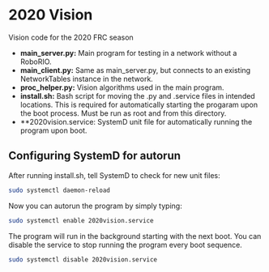 # 2020 Vision
Vision code for the 2020 FRC season

  - **main_server.py:** Main program for testing in a network without a RoboRIO.
  - **main_client.py:** Same as main_server.py, but connects to an existing NetworkTables instance in the network.
  - **proc_helper.py:** Vision algorithms used in the main program.
  - **install.sh:** Bash script for moving the .py and .service files in intended locations. This is required for automatically starting the progaram upon the boot process. Must be run as root and from this directory.
  - **2020vision.service: SystemD unit file for automatically running the program upon boot.

## Configuring SystemD for autorun

After running install.sh, tell SystemD to check for new unit files:

```bash
sudo systemctl daemon-reload
```

Now you can autorun the program by simply typing:

```bash
sudo systemctl enable 2020vision.service
```

The program will run in the background starting with the next boot.
You can disable the service to stop running the program every boot sequence.

```bash
sudo systemctl disable 2020vision.service
```